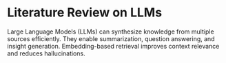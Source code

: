 # Literature Review on LLMs
Large Language Models (LLMs) can synthesize knowledge from multiple sources efficiently.
They enable summarization, question answering, and insight generation.
Embedding-based retrieval improves context relevance and reduces hallucinations.
